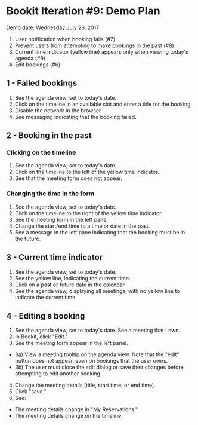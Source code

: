 
# Bookit Iteration #9: Demo Plan

Demo date: Wednesday July 26, 2017

1) User notification when booking fails (#7)
2) Prevent users from attempting to make bookings in the past (#8)
3) Current time indicator (yellow line) appears only when viewing today's agenda (#9)
4) Edit bookings (#6)

## 1 - Failed bookings
1) See the agenda view, set to today's date.
2) Click on the timeline in an available slot and enter a title for the booking.
3) Disable the network in the browser.
4) See messaging indicating that the booking failed.

## 2 - Booking in the past
### Clicking on the timeline
1) See the agenda view, set to today's date.
2) Click on the timeline to the left of the yellow time indicator.
3) See that the meeting form does not appear.

### Changing the time in the form
1) See the agenda view, set to today's date.
2) Click on the timeline to the right of the yellow time indicator.
3) See the meeting form in the left pane.
4) Change the start/end time to a time or date in the past.
5) See a message in the left pane indicating that the booking must be in the future.

## 3 - Current time indicator
1) See the agenda view, set to today's date.
2) See the yellow line, indicating the current time.
3) Click on a past or future date in the calendar.
4) See the agenda view, displaying all meetings, with no yellow line to indicate the current time.

## 4 - Editing a booking
1) See the agenda view, set to today's date. See a meeting that I own.
2) In Bookit, click "Edit."
3) See the meeting form appear in the left panel.
  - 3a) View a meeting tooltip on the agenda view. Note that the "edit" button does not appear, even on bookings that the user owns.
  - 3b) The user must close the edit dialog or save their changes before attempting to edit another booking.
4) Change the meeting details (title, start time, or end time).
5) Click "save."
6) See:
- The meeting details change in "My Reservations."
- The meeting details change on the timeline.
